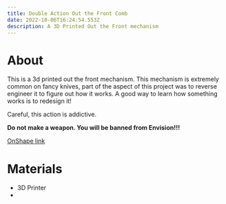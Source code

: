 ```yaml
---
title: Double Action Out the Front Comb
date: 2022-10-06T16:24:54.553Z
description: A 3D Printed Out the Front mechanism
---
```

# A﻿bout

T﻿his is a 3d printed out the front mechanism. This mechanism is extremely common on fancy knives, part of the aspect of this project was to reverse engineer it to figure out how it works. A good way to learn how something works is to redesign it!

C﻿areful, this action is addictive.

 

**D﻿o not make a weapon. You will be banned from Envision!!!**

[O﻿nShape link](https://cad.onshape.com/documents/70084b35ed8790255d413c34/w/9ead093fa2db846b4c3b5ad9/e/3156de45a0a354ac042b0c89?renderMode=0&uiState=633f0245d480492a4629b8bb)

# **M﻿aterials**

* 3﻿D Printer[](https://www.amazon.com/CREEYA-Compression-Assortment-Different-Stainless/dp/B08KD5Q2P7/ref=sr_1_4?crid=38LR1WI79IDI5&keywords=assorted+spring+box&qid=1665074523&sprefix=assorted+spring+bo%2Caps%2C231&sr=8-4)
*